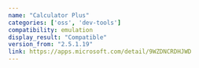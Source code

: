 ```yaml
---
name: "Calculator Plus"
categories: ['oss', 'dev-tools']
compatibility: emulation
display_result: "Compatible"
version_from: "2.5.1.19"
link: https://apps.microsoft.com/detail/9WZDNCRDHJWD
---
```

